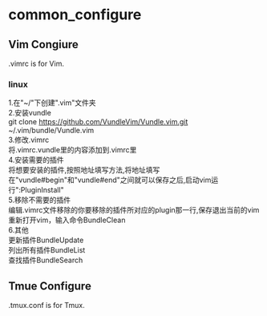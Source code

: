# common_configure

## Vim Congiure
.vimrc is for Vim.
### linux
1.在"~/"下创建".vim"文件夹  
2.安装vundle  
git clone https://github.com/VundleVim/Vundle.vim.git ~/.vim/bundle/Vundle.vim  
3.修改.vimrc  
将.vimrc.vundle里的内容添加到.vimrc里  
4.安装需要的插件  
将想要安装的插件,按照地址填写方法,将地址填写在"vundle#begin"和"vundle#end"之间就可以保存之后,启动vim运行":PluginInstall"  
5.移除不需要的插件  
编辑.vimrc文件移除的你要移除的插件所对应的plugin那一行,保存退出当前的vim  
重新打开vim，输入命令BundleClean  
6.其他  
更新插件BundleUpdate  
列出所有插件BundleList  
查找插件BundleSearch  

## Tmue Configure
.tmux.conf is for Tmux.  
